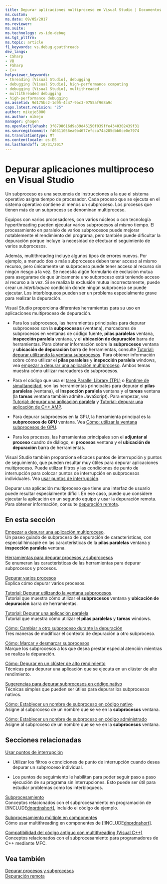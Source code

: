 ```yaml
---
title: Depurar aplicaciones multiproceso en Visual Studio | Documentos de Microsoft
ms.custom: 
ms.date: 09/05/2017
ms.reviewer: 
ms.suite: 
ms.technology: vs-ide-debug
ms.tgt_pltfrm: 
ms.topic: article
f1_keywords: vs.debug.gputthreads
dev_langs:
- CSharp
- VB
- FSharp
- C++
helpviewer_keywords:
- threading [Visual Studio], debugging
- debugging [Visual Studio], high-performance computing
- debugging [Visual Studio], multithreaded
- multithreaded debugging
- high-performance debugging
ms.assetid: 9d175bc2-1d95-4c47-9bc3-9755af968a9c
caps.latest.revision: "25"
author: mikejo5000
ms.author: mikejo
manager: ghogen
ms.openlocfilehash: 3f8798616d9a39d46150f039ffe4340302439f31
ms.sourcegitcommit: f40311056ea0b4677efcca74a285dbb0ce0e7974
ms.translationtype: MT
ms.contentlocale: es-ES
ms.lasthandoff: 10/31/2017
---
```

# <a name="debug-multithreaded-applications-in-visual-studio"></a>Depurar aplicaciones multiproceso en Visual Studio
Un subproceso es una secuencia de instrucciones a la que el sistema operativo asigna tiempo de procesador. Cada proceso que se ejecuta en el sistema operativo contiene al menos un subproceso. Los procesos que tienen más de un subproceso se denominan multiproceso.  
  
Equipos con varios procesadores, con varios núcleos o con tecnología hyperthreading pueden ejecutar varios subprocesos al mismo tiempo. El procesamiento en paralelo de varios subprocesos puede mejorar notablemente el rendimiento del programa, pero también puede dificultar la depuración porque incluye la necesidad de efectuar el seguimiento de varios subprocesos.  
  
Además, multithreading incluye algunos tipos de errores nuevos. Por ejemplo, a menudo dos o más subprocesos deben tener acceso al mismo recurso, pero únicamente un subproceso puede tener acceso al recurso sin ningún riesgo a la vez. Se necesita algún formulario de exclusión mutua para asegurarse de que únicamente uno subproceso está teniendo acceso al recurso a la vez. Si se realiza la exclusión mutua incorrectamente, puede crear un *interbloqueo* condición donde ningún subproceso se puede ejecutar. Los interbloqueos pueden ser un problema especialmente grave para realizar la depuración.

Visual Studio proporciona diferentes herramientas para su uso en aplicaciones multiproceso de depuración.

- Para los subprocesos, las herramientas principales para depurar subprocesos son la **subprocesos** (ventana), marcadores de subprocesos en ventanas de código fuente, **pilas paralelas** ventana, **inspección paralela** ventana, y el **ubicación de depuración** barra de herramientas. Para obtener información sobre la **subprocesos** ventana y **ubicación de depuración** barra de herramientas, consulte [Tutorial: depurar utilizando la ventana subprocesos](../debugger/how-to-use-the-threads-window.md). Para obtener información sobre cómo utilizar el **pilas paralelas** y **inspección paralela** windows, vea [empezar a depurar una aplicación multiproceso](../debugger/get-started-debugging-multithreaded-apps.md). Ambos temas muestra cómo utilizar marcadores de subprocesos.
  
- Para el código que usa el [tarea Parallel Library (TPL)](/dotnet/standard/parallel-programming/task-parallel-library-tpl) o [Runtime de simultaneidad](/cpp/parallel/concrt/concurrency-runtime/), son las herramientas principales para depurar el **pilas paralelas** (ventana), el **Inspección paralela** ventana y el **tareas** ventana (la **tareas** ventana también admite JavaScript). Para empezar, vea [Tutorial: depurar una aplicación paralela](../debugger/walkthrough-debugging-a-parallel-application.md) y [Tutorial: depurar una aplicación de C++ AMP](/cpp/parallel/amp/walkthrough-debugging-a-cpp-amp-application.md). 

- Para depurar subprocesos en la GPU, la herramienta principal es la **subprocesos de GPU** ventana. Vea [Cómo: utilizar la ventana subprocesos de GPU](../debugger/how-to-use-the-gpu-threads-window.md).  

- Para los procesos, las herramientas principales son el **adjuntar al proceso** cuadro de diálogo, el **procesos** ventana y el **ubicación de depuración** barra de herramientas.  
  
Visual Studio también proporciona eficaces puntos de interrupción y puntos de seguimiento, que pueden resultar muy útiles para depurar aplicaciones multiproceso. Puede utilizar filtros y las condiciones de punto de interrupción para colocar puntos de interrupción en subprocesos individuales. Vea [usar puntos de interrupción](../debugger/using-breakpoints.md). 
  
Depurar una aplicación multiproceso que tiene una interfaz de usuario puede resultar especialmente difícil. En ese caso, puede que considere ejecutar la aplicación en un segundo equipo y usar la depuración remota. Para obtener información, consulte [depuración remota](../debugger/remote-debugging.md).  
  
## <a name="in-this-section"></a>En esta sección
 [Empezar a depurar una aplicación multiproceso](../debugger/get-started-debugging-multithreaded-apps.md).  
 Un paseo guiado de subproceso de depuración de características, con especial hincapié en las características de la **pilas paralelas** ventana y **inspección paralela** ventana.

 [Herramientas para depurar procesos y subprocesos](../debugger/debug-threads-and-processes.md)  
 Se enumeran las características de las herramientas para depurar subprocesos y procesos.  
  
 [Depurar varios procesos](../debugger/debug-multiple-processes.md)  
 Explica cómo depurar varios procesos.

 [Tutorial: Depurar utilizando la ventana subprocesos](../debugger/how-to-use-the-threads-window.md).  
 Tutorial que muestra cómo utilizar el **subprocesos** ventana y **ubicación de depuración** barra de herramientas. 

 [Tutorial: Depurar una aplicación paralela](../debugger/walkthrough-debugging-a-parallel-application.md)  
 Tutorial que muestra cómo utilizar el **pilas paralelas** y **tareas** windows.  
  
 [Cómo: Cambiar a otro subproceso durante la depuración](../debugger/how-to-switch-to-another-thread-while-debugging.md)  
 Tres maneras de modificar el contexto de depuración a otro subproceso.  
  
 [Cómo: Marcar y desmarcar subprocesos](../debugger/how-to-flag-and-unflag-threads.md)  
 Marque los subprocesos a los que desea prestar especial atención mientras se realiza la depuración.    
  
 [Cómo: Depurar en un clúster de alto rendimiento](../debugger/how-to-debug-on-a-high-performance-cluster.md)  
 Técnicas para depurar una aplicación que se ejecuta en un clúster de alto rendimiento.  

 [Sugerencias para depurar subprocesos en código nativo](../debugger/tips-for-debugging-threads-in-native-code.md)  
 Técnicas simples que pueden ser útiles para depurar los subprocesos nativos. 

 [Cómo: Establecer un nombre de subproceso en código nativo](../debugger/how-to-set-a-thread-name-in-native-code.md)  
 Asigne al subproceso de un nombre que se ve en la **subprocesos** ventana.  
  
 [Cómo: Establecer un nombre de subproceso en código administrado](../debugger/how-to-set-a-thread-name-in-managed-code.md)  
 Asigne al subproceso de un nombre que se ve en la **subprocesos** ventana. 
  
## <a name="related-sections"></a>Secciones relacionadas  
 [Usar puntos de interrupción](../debugger/using-breakpoints.md)

 - Utilizar los filtros o condiciones de punto de interrupción cuando desea depurar un subproceso individual.  
  
 - Los puntos de seguimiento le habilitan para poder seguir paso a paso ejecución de su programa sin interrupciones. Esto puede ser útil para estudiar problemas como los interbloqueos.  
  
 [Subprocesamiento](/dotnet/standard/threading/index)  
 Conceptos relacionados con el subprocesamiento en programación de [!INCLUDE[dnprdnshort](../code-quality/includes/dnprdnshort_md.md)], incluido el código de ejemplo.  
  
 [Subprocesamiento múltiple en componentes](http://msdn.microsoft.com/Library/2fc31e68-fb71-4544-b654-0ce720478779)  
 Cómo usar multithreading en componentes de [!INCLUDE[dnprdnshort](../code-quality/includes/dnprdnshort_md.md)].  
  
 [Compatibilidad del código antiguo con multithreading (Visual C++)](/cpp/parallel/multithreading/multithreading-support-for-older-code-visual-cpp)  
 Conceptos relacionados con el subprocesamiento para programadores de C++ mediante MFC.  
  
## <a name="see-also"></a>Vea también  
 [Depurar procesos y subprocesos](../debugger/debug-threads-and-processes.md)   
 [Depuración remota](../debugger/remote-debugging.md)